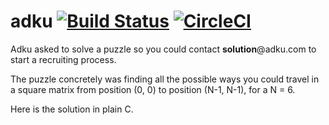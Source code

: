 # adku [![Build Status](https://travis-ci.org/yandroskaos/adku.svg?branch=master)](https://travis-ci.org/yandroskaos/adku) [![CircleCI](https://circleci.com/gh/yandroskaos/adku.svg?style=svg)](https://circleci.com/gh/yandroskaos/adku)
Adku asked to solve a puzzle so you could contact **solution**@adku.com to start a recruiting process.

The puzzle concretely was finding all the possible ways you could travel in a square matrix from 
position (0, 0) to position (N-1, N-1), for a N = 6.

Here is the solution in plain C.

